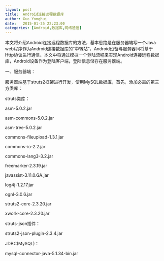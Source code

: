 ```yaml
---
layout: post
title:  Android连接远程数据库
author:	Guo Yonghui
date:   2015-01-25 22:23:00
categories: [Android,数据库,网络通信]
---
```


本文将介绍Android连接远程数据库的方法，基本思路是在服务器端写一个Java web程序作为Android连接数据库的“中转站”，Android设备与服务器间将基于Http协议进行通信，本文中将通过模拟一个登陆流程来实现Android连接远程数据库，Android设备作为登陆客户端，登陆信息储存在服务器端。

一、服务器端：

服务器端基于struts2框架进行开发，使用MySQL数据库，首先，添加必需的第三方类库：


struts类库：

asm-5.0.2.jar

asm-commons-5.0.2.jar

asm-tree-5.0.2.jar

commons-fileupload-1.3.1.jar

commons-io-2.2.jar

commons-lang3-3.2.jar

freemarker-2.3.19.jar

javassist-3.11.0.GA.jar

log4j-1.2.17.jar

ognl-3.0.6.jar

struts2-core-2.3.20.jar

xwork-core-2.3.20.jar


struts-json插件：

struts2-json-plugin-2.3.4.jar


JDBC(MySQL)：

mysql-connector-java-5.1.34-bin.jar

















